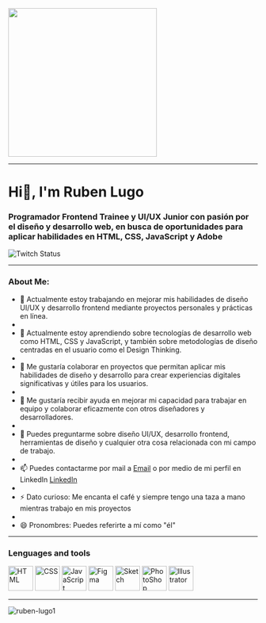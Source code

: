 
<div id="header" aling="center"> 
    <img src="https://i.giphy.com/media/NS5ozvzX0JPELDRerJ/giphy.mp4" width="300"/>



---

<h1 aling="center">Hi👋, I'm Ruben Lugo</h1>
<h3 aling="center">Programador Frontend Trainee y UI/UX Junior con pasión por el diseño y desarrollo web, en busca de oportunidades para aplicar habilidades en HTML, CSS, JavaScript y Adobe</h3>

<div id="badges" aling="center">
    <img alt="Twitch Status" src="https://img.shields.io/twitch/status/Ruben?color=green&style=plastic">
</div>

---

### About Me:

- 🔭  Actualmente estoy trabajando en mejorar mis habilidades de diseño UI/UX y desarrollo frontend mediante proyectos personales y prácticas en línea.
- 
- 🌱  Actualmente estoy aprendiendo sobre tecnologías de desarrollo web como HTML, CSS y JavaScript, y también sobre metodologías de diseño centradas en el usuario como el Design Thinking.
- 
- 👯  Me gustaría colaborar en proyectos que permitan aplicar mis habilidades de diseño y desarrollo para crear experiencias digitales significativas y útiles para los usuarios.
- 
- 🤔  Me gustaría recibir ayuda en mejorar mi capacidad para trabajar en equipo y colaborar eficazmente con otros diseñadores y desarrolladores.
- 
- 💬  Puedes preguntarme sobre diseño UI/UX, desarrollo frontend, herramientas de diseño y cualquier otra cosa relacionada con mi campo de trabajo.
- 
- 📫  Puedes contactarme por mail a [Email](rubenlugo8495@gmail.com) o por medio de mi perfil en LinkedIn [LinkedIn](LinkedIn.com/in/ruben-lugo1)
- 
- ⚡   Dato curioso: Me encanta el café y siempre tengo una taza a mano mientras trabajo en mis proyectos
- 
- 😄  Pronombres: Puedes referirte a mí como "él"

---

<h3>Lenguages and tools</h3>
<div aline="left">
<div>
<img src="https://img.icons8.com/color/1x/html-5.png" title="HTML" alt="HTML" width="50" height="50"/>
<img src="https://img.icons8.com/color/1x/css3.png" title="CSS" alt="CSS" width="50" height="50"/>
<img src="https://img.icons8.com/color/1x/javascript.png" title="JavaScript" alt="JavaScript" width="50" height="50"/>
<img src="https://img.icons8.com/fluency/1x/figma.png" title="Figma" alt="Figma" width="50" height="50"/>
<img src="https://img.icons8.com/plasticine/1x/sketch.png" title="Sketch" alt="Sketch" width="50" height="50"/>
<img src="https://img.icons8.com/color/1x/adobe-photoshop.png" title="PhotoShop" alt="PhotoShop" width="50" height="50"/>
<img src="https://img.icons8.com/color/1x/adobe-illustrator.png" title="Illustrator" alt="Illustrator" width="50" height="50"/>
</div>

---

![ruben-lugo1](https://github-readme-stats.vercel.app/api?username=ruben-lugo1&show_icons=true&theme=radical)
